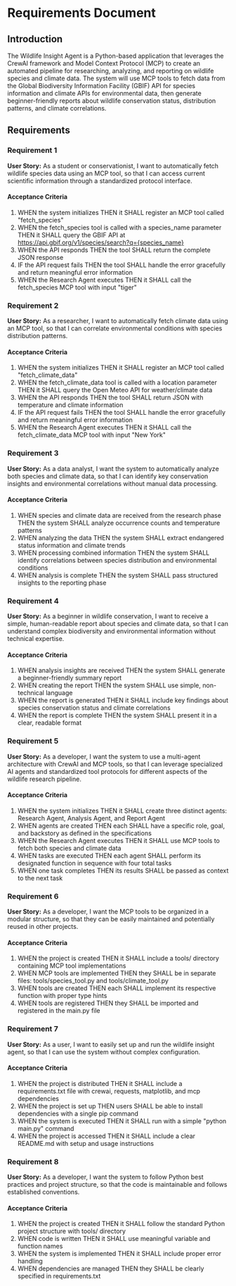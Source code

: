 # Requirements Document

## Introduction

The Wildlife Insight Agent is a Python-based application that leverages the CrewAI framework and Model Context Protocol (MCP) to create an automated pipeline for researching, analyzing, and reporting on wildlife species and climate data. The system will use MCP tools to fetch data from the Global Biodiversity Information Facility (GBIF) API for species information and climate APIs for environmental data, then generate beginner-friendly reports about wildlife conservation status, distribution patterns, and climate correlations.

## Requirements

### Requirement 1

**User Story:** As a student or conservationist, I want to automatically fetch wildlife species data using an MCP tool, so that I can access current scientific information through a standardized protocol interface.

#### Acceptance Criteria

1. WHEN the system initializes THEN it SHALL register an MCP tool called "fetch_species"
2. WHEN the fetch_species tool is called with a species_name parameter THEN it SHALL query the GBIF API at https://api.gbif.org/v1/species/search?q={species_name}
3. WHEN the API responds THEN the tool SHALL return the complete JSON response
4. IF the API request fails THEN the tool SHALL handle the error gracefully and return meaningful error information
5. WHEN the Research Agent executes THEN it SHALL call the fetch_species MCP tool with input "tiger"

### Requirement 2

**User Story:** As a researcher, I want to automatically fetch climate data using an MCP tool, so that I can correlate environmental conditions with species distribution patterns.

#### Acceptance Criteria

1. WHEN the system initializes THEN it SHALL register an MCP tool called "fetch_climate_data"
2. WHEN the fetch_climate_data tool is called with a location parameter THEN it SHALL query the Open Meteo API for weather/climate data
3. WHEN the API responds THEN the tool SHALL return JSON with temperature and climate information
4. IF the API request fails THEN the tool SHALL handle the error gracefully and return meaningful error information
5. WHEN the Research Agent executes THEN it SHALL call the fetch_climate_data MCP tool with input "New York"

### Requirement 3

**User Story:** As a data analyst, I want the system to automatically analyze both species and climate data, so that I can identify key conservation insights and environmental correlations without manual data processing.

#### Acceptance Criteria

1. WHEN species and climate data are received from the research phase THEN the system SHALL analyze occurrence counts and temperature patterns
2. WHEN analyzing the data THEN the system SHALL extract endangered status information and climate trends
3. WHEN processing combined information THEN the system SHALL identify correlations between species distribution and environmental conditions
4. WHEN analysis is complete THEN the system SHALL pass structured insights to the reporting phase

### Requirement 4

**User Story:** As a beginner in wildlife conservation, I want to receive a simple, human-readable report about species and climate data, so that I can understand complex biodiversity and environmental information without technical expertise.

#### Acceptance Criteria

1. WHEN analysis insights are received THEN the system SHALL generate a beginner-friendly summary report
2. WHEN creating the report THEN the system SHALL use simple, non-technical language
3. WHEN the report is generated THEN it SHALL include key findings about species conservation status and climate correlations
4. WHEN the report is complete THEN the system SHALL present it in a clear, readable format

### Requirement 5

**User Story:** As a developer, I want the system to use a multi-agent architecture with CrewAI and MCP tools, so that I can leverage specialized AI agents and standardized tool protocols for different aspects of the wildlife research pipeline.

#### Acceptance Criteria

1. WHEN the system initializes THEN it SHALL create three distinct agents: Research Agent, Analysis Agent, and Report Agent
2. WHEN agents are created THEN each SHALL have a specific role, goal, and backstory as defined in the specifications
3. WHEN the Research Agent executes THEN it SHALL use MCP tools to fetch both species and climate data
4. WHEN tasks are executed THEN each agent SHALL perform its designated function in sequence with four total tasks
5. WHEN one task completes THEN its results SHALL be passed as context to the next task

### Requirement 6

**User Story:** As a developer, I want the MCP tools to be organized in a modular structure, so that they can be easily maintained and potentially reused in other projects.

#### Acceptance Criteria

1. WHEN the project is created THEN it SHALL include a tools/ directory containing MCP tool implementations
2. WHEN MCP tools are implemented THEN they SHALL be in separate files: tools/species_tool.py and tools/climate_tool.py
3. WHEN tools are created THEN each SHALL implement its respective function with proper type hints
4. WHEN tools are registered THEN they SHALL be imported and registered in the main.py file

### Requirement 7

**User Story:** As a user, I want to easily set up and run the wildlife insight agent, so that I can use the system without complex configuration.

#### Acceptance Criteria

1. WHEN the project is distributed THEN it SHALL include a requirements.txt file with crewai, requests, matplotlib, and mcp dependencies
2. WHEN the project is set up THEN users SHALL be able to install dependencies with a single pip command
3. WHEN the system is executed THEN it SHALL run with a simple "python main.py" command
4. WHEN the project is accessed THEN it SHALL include a clear README.md with setup and usage instructions

### Requirement 8

**User Story:** As a developer, I want the system to follow Python best practices and project structure, so that the code is maintainable and follows established conventions.

#### Acceptance Criteria

1. WHEN the project is created THEN it SHALL follow the standard Python project structure with tools/ directory
2. WHEN code is written THEN it SHALL use meaningful variable and function names
3. WHEN the system is implemented THEN it SHALL include proper error handling
4. WHEN dependencies are managed THEN they SHALL be clearly specified in requirements.txt